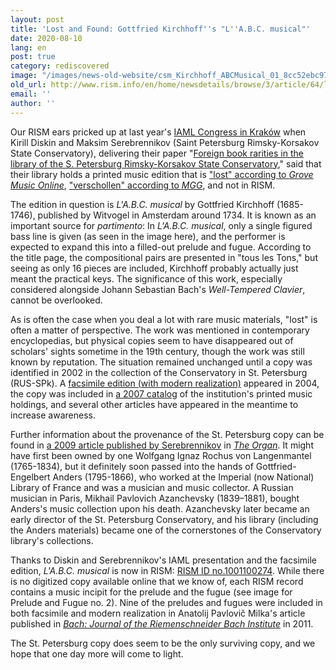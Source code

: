 ```yaml
---
layout: post
title: 'Lost and Found: Gottfried Kirchhoff''s "L''A.B.C. musical"'
date: 2020-08-10
lang: en
post: true
category: rediscovered
image: "/images/news-old-website/csm_Kirchhoff_ABCMusical_01_8cc52ebc97.png"
old_url: http://www.rism.info/en/home/newsdetails/browse/3/article/64/lost-and-found-gottfried-kirchhoffs-labc-musical.html
email: ''
author: ''
---
```


Our RISM ears pricked up at last year's [IAML Congress in Kraków](https://www.iaml.info/congresses/2019-krakow) when Kirill Diskin and Maksim Serebrennikov (Saint Petersburg Rimsky-Korsakov State Conservatory), delivering their paper "[Foreign book rarities in the library of the S. Petersburg Rimsky-Korsakov State Conservatory](https://iaml2019.sched.com/event/RcrV/musical-games-letters-and-book-rarities)," said that their library holds a printed music edition that is ["lost" according to _Grove Music Online_](https://doi.org/10.1093/gmo/9781561592630.article.15046), ["verschollen" according to _MGG_](https://www.mgg-online.com/mgg/stable/28149), and not in RISM.   

The edition in question is _L'A.B.C. musical_ by Gottfried Kirchhoff (1685-1746), published by Witvogel in Amsterdam around 1734. It is known as an important source for _partimento_: In _L'A.B.C. musical_, only a single figured bass line is given (as seen in the image here), and the performer is expected to expand this into a filled-out prelude and fugue. According to the title page, the compositional pairs are presented in "tous les Tons," but seeing as only 16 pieces are included, Kirchhoff probably actually just meant the practical keys. The significance of this work, especially considered alongside Johann Sebastian Bach's _Well-Tempered Clavier_, cannot be overlooked.   

As is often the case when you deal a lot with rare music materials, "lost" is often a matter of perspective. The work was mentioned in contemporary encyclopedias, but physical copies seem to have disappeared out of scholars' sights sometime in the 19th century, though the work was still known by reputation. The situation remained unchanged until a copy was identified in 2002 in the collection of the Conservatory in St. Petersburg (RUS-SPk). A [facsimile edition (with modern realization)](https://opac.rism.info/search?id=lit50005797&View=rism) appeared in 2004, the copy was included in [a 2007 catalog](https://opac.rism.info/search?id=lit30022773&View=rism) of the institution's printed music holdings, and several other articles have appeared in the meantime to increase awareness.   

Further information about the provenance of the St. Petersburg copy can be found in [a 2009 article published by Serebrennikov](https://www.academia.edu/19181656/_L_A.B.C._Musical_by_Gottfried_Kirchhoff_A_Work_Thought_to_be_Lost_The_Organ._2009._No._350._P._21_27) in [_The Organ_](https://opac.rism.info/search?id=lit50006082&View=rism). It might have first been owned by one Wolfgang Ignaz Rochus von Langenmantel (1765-1834), but it definitely soon passed into the hands of Gottfried-Engelbert Anders (1795-1866), who worked at the Imperial (now National) Library of France and was a musician and music collector. A Russian musician in Paris, Mikhail Pavlovich Azanchevsky (1839–1881), bought Anders's music collection upon his death. Azanchevsky later became an early director of the St. Petersburg Conservatory, and his library (including the Anders materials) became one of the cornerstones of the Conservatory library's collections.   

Thanks to Diskin and Serebrennikov's IAML presentation and the facsimile edition, _L'A.B.C. musical_ is now in RISM: [RISM ID no.1001100274](https://opac.rism.info/search?id=1001100274&View=rism&Language=en). While there is no digitized copy available online that we know of, each RISM record contains a music incipit for the prelude and the fugue (see image for Prelude and Fugue no. 2). Nine of the preludes and fugues were included in both facsimile and modern realization in Anatolij Pavlovič Milka's article published in _[Bach: Journal of the Riemenschneider Bach Institute](https://www.jstor.org/stable/41640607)_ in 2011.   

The St. Petersburg copy does seem to be the only surviving copy, and we hope that one day more will come to light.

&nbsp;

